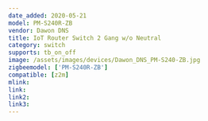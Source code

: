 ```yaml
---
date_added: 2020-05-21
model: PM-S240R-ZB
vendor: Dawon DNS
title: IoT Router Switch 2 Gang w/o Neutral
category: switch
supports: tb_on_off
image: /assets/images/devices/Dawon_DNS_PM-S240-ZB.jpg
zigbeemodel: ['PM-S240R-ZB']
compatible: [z2m]
mlink: 
link: 
link2: 
link3: 
---
```

